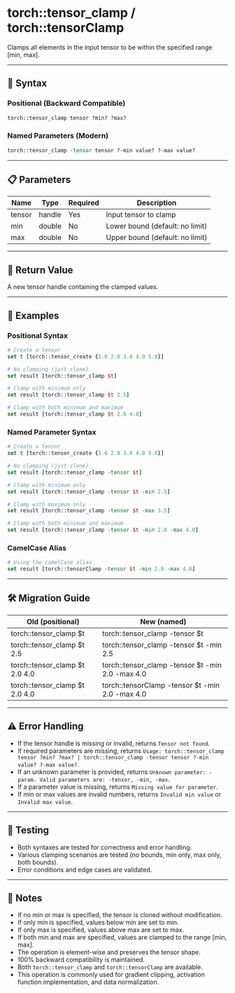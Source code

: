 # torch::tensor_clamp / torch::tensorClamp

Clamps all elements in the input tensor to be within the specified range [min, max].

---

## 📝 **Syntax**

### **Positional (Backward Compatible)**
```tcl
torch::tensor_clamp tensor ?min? ?max?
```

### **Named Parameters (Modern)**
```tcl
torch::tensor_clamp -tensor tensor ?-min value? ?-max value?
```

---

## 📋 **Parameters**
| Name   | Type   | Required | Description                |
|--------|--------|----------|----------------------------|
| tensor | handle | Yes      | Input tensor to clamp      |
| min    | double | No       | Lower bound (default: no limit) |
| max    | double | No       | Upper bound (default: no limit) |

---

## 🔄 **Return Value**
A new tensor handle containing the clamped values.

---

## 🚦 **Examples**

### **Positional Syntax**
```tcl
# Create a tensor
set t [torch::tensor_create {1.0 2.0 3.0 4.0 5.0}]

# No clamping (just clone)
set result [torch::tensor_clamp $t]

# Clamp with minimum only
set result [torch::tensor_clamp $t 2.5]

# Clamp with both minimum and maximum
set result [torch::tensor_clamp $t 2.0 4.0]
```

### **Named Parameter Syntax**
```tcl
# Create a tensor
set t [torch::tensor_create {1.0 2.0 3.0 4.0 5.0}]

# No clamping (just clone)
set result [torch::tensor_clamp -tensor $t]

# Clamp with minimum only
set result [torch::tensor_clamp -tensor $t -min 2.5]

# Clamp with maximum only
set result [torch::tensor_clamp -tensor $t -max 3.5]

# Clamp with both minimum and maximum
set result [torch::tensor_clamp -tensor $t -min 2.0 -max 4.0]
```

### **CamelCase Alias**
```tcl
# Using the camelCase alias
set result [torch::tensorClamp -tensor $t -min 2.0 -max 4.0]
```

---

## 🛠️ **Migration Guide**
| Old (positional)                    | New (named)                                    |
|-------------------------------------|------------------------------------------------|
| torch::tensor_clamp $t              | torch::tensor_clamp -tensor $t                 |
| torch::tensor_clamp $t 2.5          | torch::tensor_clamp -tensor $t -min 2.5        |
| torch::tensor_clamp $t 2.0 4.0      | torch::tensor_clamp -tensor $t -min 2.0 -max 4.0 |
| torch::tensor_clamp $t 2.0 4.0      | torch::tensorClamp -tensor $t -min 2.0 -max 4.0 |

---

## ⚠️ **Error Handling**
- If the tensor handle is missing or invalid, returns `Tensor not found`.
- If required parameters are missing, returns `Usage: torch::tensor_clamp tensor ?min? ?max? | torch::tensor_clamp -tensor tensor ?-min value? ?-max value?`.
- If an unknown parameter is provided, returns `Unknown parameter: -param. Valid parameters are: -tensor, -min, -max`.
- If a parameter value is missing, returns `Missing value for parameter`.
- If min or max values are invalid numbers, returns `Invalid min value` or `Invalid max value`.

---

## 🧪 **Testing**
- Both syntaxes are tested for correctness and error handling.
- Various clamping scenarios are tested (no bounds, min only, max only, both bounds).
- Error conditions and edge cases are validated.

---

## 📝 **Notes**
- If no min or max is specified, the tensor is cloned without modification.
- If only min is specified, values below min are set to min.
- If only max is specified, values above max are set to max.
- If both min and max are specified, values are clamped to the range [min, max].
- The operation is element-wise and preserves the tensor shape.
- 100% backward compatibility is maintained.
- Both `torch::tensor_clamp` and `torch::tensorClamp` are available.
- This operation is commonly used for gradient clipping, activation function implementation, and data normalization. 